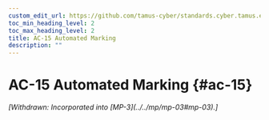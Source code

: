 ```yaml
---
custom_edit_url: https://github.com/tamus-cyber/standards.cyber.tamus.edu/tree/main/static/content/tamus.edu/TAMUS_profile.xml
toc_min_heading_level: 2
toc_max_heading_level: 2
title: AC-15 Automated Marking
description: ""
---
```


# AC-15 Automated Marking {#ac-15}

<prop xmlns="http://csrc.nist.gov/ns/oscal/1.0" name="status" value="withdrawn">
            <em>[Withdrawn: Incorporated into [MP-3](../../mp/mp-03#mp-03).]</em>
         </prop>
         



